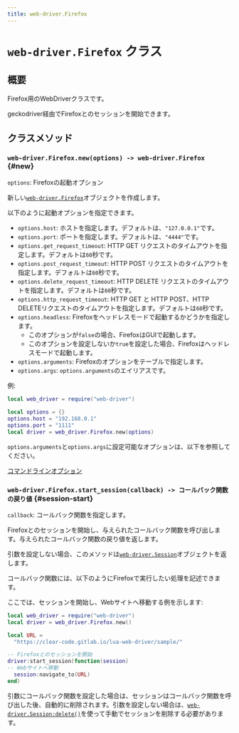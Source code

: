 ```yaml
---
title: web-driver.Firefox
---
```


# `web-driver.Firefox` クラス

## 概要

Firefox用のWebDriverクラスです。

geckodriver経由でFirefoxとのセッションを開始できます。

## クラスメソッド

### `web-driver.Firefox.new(options) -> web-driver.Firefox` {#new}

`options`: Firefoxの起動オプション

新しい[`web-driver.Firefox`][firefox]オブジェクトを作成します。

以下のように起動オプションを指定できます。

* `options.host`: ホストを指定します。デフォルトは、`"127.0.0.1"`です。
* `options.port`: ポートを指定します。デフォルトは、`"4444"`です。
* `options.get_request_timeout`: HTTP GET リクエストのタイムアウトを指定します。デフォルトは`60`秒です。
* `options.post_request_timeout`: HTTP POST リクエストのタイムアウトを指定します。デフォルトは`60`秒です。
* `options.delete_request_timeout`: HTTP DELETE リクエストのタイムアウトを指定します。デフォルトは`60`秒です。
* `options.http_request_timeout`: HTTP GET と HTTP POST、HTTP DELETEリクエストのタイムアウトを指定します。デフォルトは`60`秒です。
* `options.headless`: Firefoxをヘッドレスモードで起動するかどうかを指定します。
  * このオプションが`false`の場合、FirefoxはGUIで起動します。
  * このオプションを設定しないか`true`を設定した場合、Firefoxはヘッドレスモードで起動します。
* `options.arguments`: Firefoxのオプションをテーブルで指定します。
* `options.args`: `options.arguments`のエイリアスです。


例:

```lua
local web_driver = require("web-driver")

local options = {}
options.host = "192.168.0.1"
options.port = "1111"
local driver = web_driver.Firefox.new(options)
```

`options.arguments`と`options.args`に設定可能なオプションは、以下を参照してください。

[コマンドラインオプション](https://developer.mozilla.org/ja/docs/Mozilla/Command_Line_Options)

### `web-driver.Firefox.start_session(callback) -> コールバック関数の戻り値` {#session-start}

`callback`: コールバック関数を指定します。

Firefoxとのセッションを開始し、与えられたコールバック関数を呼び出します。与えられたコールバック関数の戻り値を返します。

引数を設定しない場合、このメソッドは[`web-driver.Session`][session]オブジェクトを返します。

コールバック関数には、以下のようにFirefoxで実行したい処理を記述できます。

ここでは、セッションを開始し、Webサイトへ移動する例を示します: 

```lua
local web_driver = require("web-driver")
local driver = web_driver.Firefox.new()

local URL =
  "https://clear-code.gitlab.io/lua-web-driver/sample/"

-- Firefoxとのセッションを開始
driver:start_session(function(session)
-- Webサイトへ移動
  session:navigate_to(URL)
end)
```

引数にコールバック関数を設定した場合は、セッションはコールバック関数を呼び出した後、自動的に削除されます。引数を設定しない場合は、[`web-driver.Session:delete()`][session-delete]を使って手動でセッションを削除する必要があります。


[firefox]: firefox.html

[session]: session.html

[session-delete]: session.html#delete
